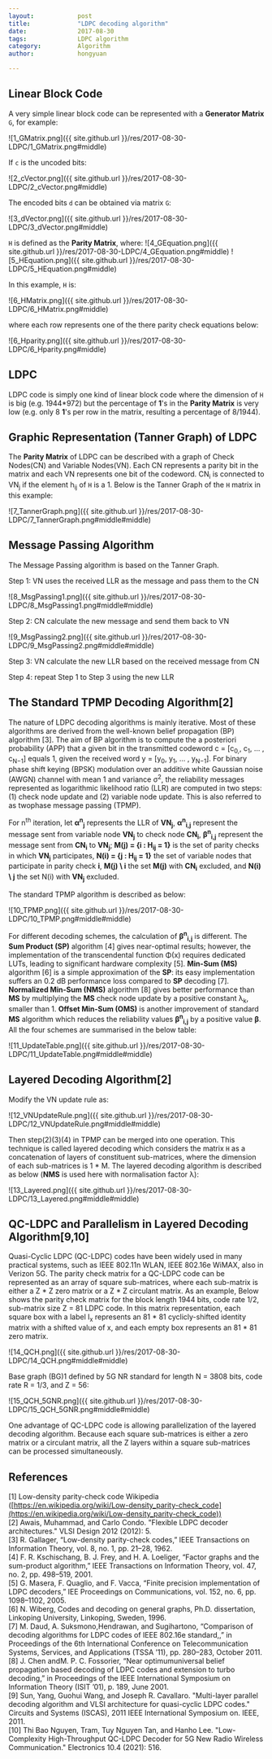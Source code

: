 ```yaml
---
layout:            post
title:             "LDPC decoding algorithm"
date:              2017-08-30
tags:              LDPC algorithm
category:          Algorithm
author:            hongyuan

---
```


## Linear Block Code
A very simple linear block code can be represented with a **Generator Matrix** `G`, for example:

![1_GMatrix.png]({{ site.github.url }}/res/2017-08-30-LDPC/1_GMatrix.png#middle)

If `c` is the uncoded bits:

![2_cVector.png]({{ site.github.url }}/res/2017-08-30-LDPC/2_cVector.png#middle)

The encoded bits `d` can be obtained via matrix `G`:

![3_dVector.png]({{ site.github.url }}/res/2017-08-30-LDPC/3_dVector.png#middle)

`H` is defined as the **Parity Matrix**, where:
![4_GEquation.png]({{ site.github.url }}/res/2017-08-30-LDPC/4_GEquation.png#middle)
![5_HEquation.png]({{ site.github.url }}/res/2017-08-30-LDPC/5_HEquation.png#middle)

In this example, `H` is:

![6_HMatrix.png]({{ site.github.url }}/res/2017-08-30-LDPC/6_HMatrix.png#middle)

where each row represents one of the there parity check equations below:

![6_Hparity.png]({{ site.github.url }}/res/2017-08-30-LDPC/6_Hparity.png#middle)


## LDPC
LDPC code is simply one kind of linear block code where the dimension of `H` is big (e.g. 1944\*972) but the percentage of **1**'s in the **Parity Matrix** is very low (e.g. only 8 **1**'s per row in the matrix, resulting a percentage of 8/1944).


## Graphic Representation (Tanner Graph) of LDPC
The **Parity Matrix** of LDPC can be described with a graph of Check Nodes(CN) and Variable Nodes(VN). Each CN represents a parity bit in the matrix and each VN represents one bit of the codeword. CN<sub>i</sub> is connected to VN<sub>j</sub> if the element h<sub>ij</sub> of `H` is a 1. Below is the Tanner Graph of the `H` matrix in this example:

![7_TannerGraph.png]({{ site.github.url }}/res/2017-08-30-LDPC/7_TannerGraph.png#middle#middle)


## Message Passing Algorithm
The Message Passing algorithm is based on the Tanner Graph.

Step 1: VN uses the received LLR as the message and pass them to the CN

![8_MsgPassing1.png]({{ site.github.url }}/res/2017-08-30-LDPC/8_MsgPassing1.png#middle#middle)

Step 2: CN calculate the new message and send them back to VN

![9_MsgPassing2.png]({{ site.github.url }}/res/2017-08-30-LDPC/9_MsgPassing2.png#middle#middle)

Step 3: VN calculate the new LLR based on the received message from CN

Step 4: repeat Step 1 to Step 3 using the new LLR


## The Standard TPMP Decoding Algorithm[2]

The nature of LDPC decoding algorithms is mainly iterative. Most of these algorithms are derived from the well-known belief propagation (BP) algorithm [3]. The aim of BP algorithm is to compute the a posteriori probability (APP) that a given bit in the transmitted codeword c = [c<sub>0,</sub>, c<sub>1</sub>, ... , c<sub>N−1</sub>] equals 1, given the received word y = [y<sub>0</sub>, y<sub>1</sub>, ... , y<sub>N−1</sub>]. For binary phase shift keying (BPSK) modulation over an additive white Gaussian noise (AWGN) channel with mean 1 and variance σ<sup>2</sup>, the reliability messages represented as logarithmic likelihood ratio (LLR) are computed in two steps: (1) check node update and (2) variable node update. This is also referred to as twophase message passing (TPMP).

For n<sup>th</sup> iteration, let **α<sup>n</sup><sub>j</sub>** represents the LLR of **VN<sub>j</sub>**, **α<sup>n</sup><sub>i,j</sub>** represent the message sent from variable node **VN<sub>j</sub>** to check node **CN<sub>i</sub>**, **β<sup>n</sup><sub>i,j</sub>** represent the message sent from **CN<sub>i</sub>** to  **VN<sub>j</sub>**; **M(j) = {i : H<sub>ij</sub> = 1}** is the set of parity checks in which **VN<sub>j</sub>** participates, **N(i) = {j : H<sub>ij</sub> = 1}** the set of variable nodes that participate in parity check **i**, **M(j) \ i** the set **M(j)** with **CN<sub>i</sub>** excluded, and **N(i) \ j** the set N(i) with **VN<sub>j</sub>** excluded.

The standard TPMP algorithm is described as below:

![10_TPMP.png]({{ site.github.url }}/res/2017-08-30-LDPC/10_TPMP.png#middle#middle)


For different decoding schemes, the calculation of **β<sup>n</sup><sub>i,j</sub>** is different. The **Sum Product (SP)** algorithm [4] gives near-optimal results; however, the implementation of the transcendental function Φ(x) requires dedicated LUTs, leading to significant hardware complexity [5]. **Min-Sum (MS)** algorithm [6] is a simple approximation of the **SP**: its easy implementation suffers an 0.2 dB performance loss compared to **SP** decoding [7]. **Normalized Min-Sum (NMS)** algorithm [8] gives better performance than **MS** by multiplying the **MS** check node update by a positive constant λ<sub>k</sub>, smaller than 1. **Offset Min-Sum (OMS)** is another improvement of standard **MS** algorithm which reduces the reliability values **β<sup>n</sup><sub>i,j</sub>** by a positive value **β**. All the four schemes are summarised in the below table:

![11_UpdateTable.png]({{ site.github.url }}/res/2017-08-30-LDPC/11_UpdateTable.png#middle#middle)



## Layered Decoding Algorithm[2]
Modify the VN update rule as:

![12_VNUpdateRule.png]({{ site.github.url }}/res/2017-08-30-LDPC/12_VNUpdateRule.png#middle#middle)

Then step(2)(3)(4) in TPMP can be merged into one operation. This technique is called layered decoding which considers the matrix `H` as a concatenation of layers of constituent sub-matrices, where the dimension of each sub-matrices is 1 \* M. The layered decoding algorithm is described as below (**NMS** is used here with normalisation factor λ):

![13_Layered.png]({{ site.github.url }}/res/2017-08-30-LDPC/13_Layered.png#middle#middle)



## QC-LDPC and Parallelism in Layered Decoding Algorithm[9,10]
Quasi-Cyclic LDPC (QC-LDPC) codes have been widely used in many practical systems, such as IEEE 802.11n WLAN, IEEE 802.16e WiMAX, also in Verizon 5G. The parity check matrix for a QC-LDPC code can be represented as an array of square sub-matrices, where each sub-matrix is either a Z \* Z zero matrix or a Z \* Z circulant matrix. As an example, Below shows the parity check matrix for the block length 1944 bits, code rate 1/2, sub-matrix size Z = 81 LDPC code. In this matrix representation, each square box with a label I<sub>x</sub> represents an 81 \* 81 cyclicly-shifted identity matrix with a shifted value of x, and each empty box represents an 81 \* 81 zero matrix.

![14_QCH.png]({{ site.github.url }}/res/2017-08-30-LDPC/14_QCH.png#middle#middle)

Base graph (BG)1 defined by 5G NR standard for length N = 3808 bits, code rate R = 1/3, and Z = 56:

![15_QCH_5GNR.png]({{ site.github.url }}/res/2017-08-30-LDPC/15_QCH_5GNR.png#middle#middle)

One advantage of QC-LDPC code is allowing parallelization of the layered decoding algorithm. Because each square sub-matrices is either a zero matrix or a circulant matrix, all the Z layers within a square sub-matrices can be processed simultaneously.


## References
[1] Low-density parity-check code Wikipedia ([https://en.wikipedia.org/wiki/Low-density_parity-check_code](https://en.wikipedia.org/wiki/Low-density_parity-check_code))  
[2] Awais, Muhammad, and Carlo Condo. "Flexible LDPC decoder architectures." VLSI Design 2012 (2012): 5.  
[3] R. Gallager, “Low-density parity-check codes,” IEEE Transactions on Information Theory, vol. 8, no. 1, pp. 21–28, 1962.  
[4] F. R. Kschischang, B. J. Frey, and H. A. Loeliger, “Factor graphs and the sum-product algorithm,” IEEE Transactions on Information Theory, vol. 47, no. 2, pp. 498–519, 2001.  
[5] G. Masera, F. Quaglio, and F. Vacca, “Finite precision implementation of LDPC decoders,” IEE Proceedings on Communications, vol. 152, no. 6, pp. 1098–1102, 2005.  
[6] N. Wiberg, Codes and decoding on general graphs, Ph.D. dissertation, Linkoping University, Linkoping, Sweden, 1996.  
[7] M. Daud, A. Suksmono,Hendrawan, and Sugihartono, “Comparison of decoding algorithms for LDPC codes of IEEE 802.16e standard,,” in Proceedings of the 6th International Conference on Telecommunication Systems, Services, and Applications (TSSA ’11), pp. 280–283, October 2011.  
[8] J. Chen andM. P. C. Fossorier, “Near optimumuniversal belief propagation based decoding of LDPC codes and extension to turbo decoding,” in Proceedings of the IEEE International Symposium on Information Theory (ISIT ’01), p. 189, June 2001.  
[9] Sun, Yang, Guohui Wang, and Joseph R. Cavallaro. "Multi-layer parallel decoding algorithm and VLSI architecture for quasi-cyclic LDPC codes." Circuits and Systems (ISCAS), 2011 IEEE International Symposium on. IEEE, 2011.  
[10] Thi Bao Nguyen, Tram, Tuy Nguyen Tan, and Hanho Lee. "Low-Complexity High-Throughput QC-LDPC Decoder for 5G New Radio Wireless Communication." Electronics 10.4 (2021): 516.
